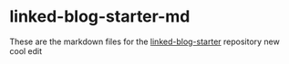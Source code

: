 # linked-blog-starter-md
These are the markdown files for the [linked-blog-starter](https://github.com/matthewwong525/linked-blog-starter) repository
 new
 cool edit
 